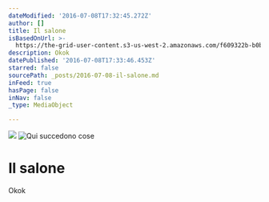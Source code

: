 ```yaml
---
dateModified: '2016-07-08T17:32:45.272Z'
author: []
title: Il salone
isBasedOnUrl: >-
  https://the-grid-user-content.s3-us-west-2.amazonaws.com/f609322b-b0b3-4f38-82d3-671fdaa0ba33.jpg
description: Okok
datePublished: '2016-07-08T17:33:46.453Z'
starred: false
sourcePath: _posts/2016-07-08-il-salone.md
inFeed: true
hasPage: false
inNav: false
_type: MediaObject

---
```

![](https://the-grid-user-content.s3-us-west-2.amazonaws.com/e1319424-3456-4711-8d74-0b9c7f289f16.jpg)
![Qui succedono cose](https://the-grid-user-content.s3-us-west-2.amazonaws.com/f609322b-b0b3-4f38-82d3-671fdaa0ba33.jpg)

# Il salone

Okok